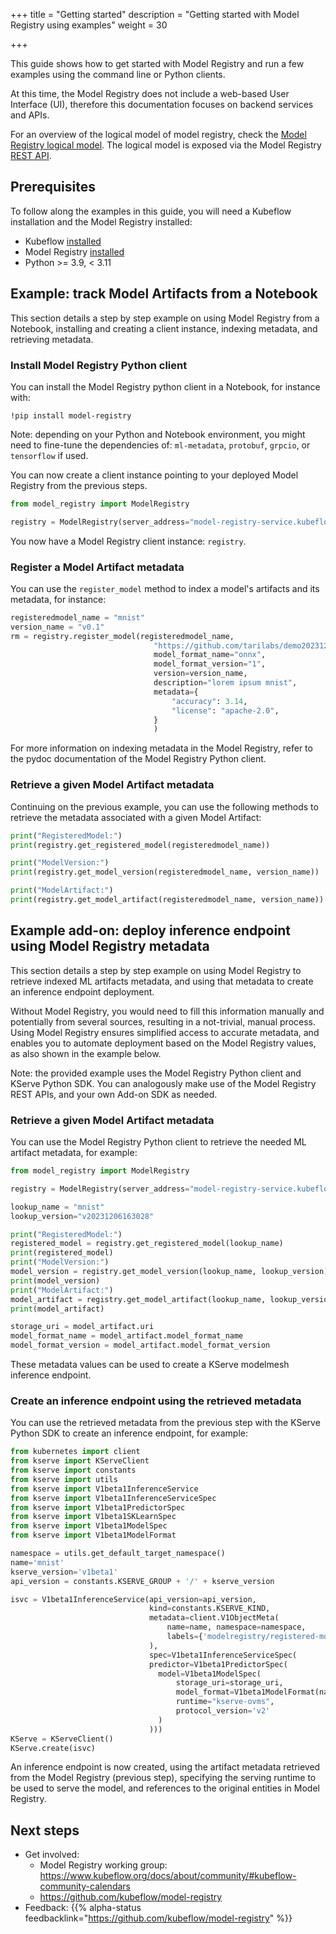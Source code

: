 +++
title = "Getting started"
description = "Getting started with Model Registry using examples"
weight = 30

+++

This guide shows how to get started with Model Registry and run a few examples using the
command line or Python clients.

At this time, the Model Registry does not include a web-based User Interface (UI), therefore this documentation focuses on backend services and APIs.

For an overview of the logical model of model registry, check the
[Model Registry logical model](https://github.com/kubeflow/model-registry/blob/main/docs/logical_model.md).
The logical model is exposed via the Model Registry [REST API](https://editor.swagger.io/?url=https://raw.githubusercontent.com/kubeflow/model-registry/main/api/openapi/model-registry.yaml).

## Prerequisites

To follow along the examples in this guide, you will need a Kubeflow installation and the Model Registry installed:

- Kubeflow [installed](/docs/started/installing-kubeflow/)
- Model Registry [installed](/docs/components/model-registry/installation/)
- Python >= 3.9, < 3.11

## Example: track Model Artifacts from a Notebook

This section details a step by step example on using Model Registry from a Notebook, installing and creating a client instance, indexing metadata, and retrieving metadata.

### Install Model Registry Python client

You can install the Model Registry python client in a Notebook, for instance with:

```
!pip install model-registry
```

Note: depending on your Python and Notebook environment, you might need to fine-tune the dependencies of: `ml-metadata`, `protobuf`, `grpcio`, or `tensorflow` if used.

You can now create a client instance pointing to your deployed Model Registry from the previous steps.

```python
from model_registry import ModelRegistry

registry = ModelRegistry(server_address="model-registry-service.kubeflow.svc.cluster.local", port=9090, author="your name")
```

You now have a Model Registry client instance: `registry`.

### Register a Model Artifact metadata

You can use the `register_model` method to index a model's artifacts and its metadata, for instance:

```python
registeredmodel_name = "mnist"
version_name = "v0.1"
rm = registry.register_model(registeredmodel_name,
                                "https://github.com/tarilabs/demo20231212/raw/main/v1.nb20231206162408/mnist.onnx",
                                model_format_name="onnx",
                                model_format_version="1",
                                version=version_name,
                                description="lorem ipsum mnist",
                                metadata={
                                    "accuracy": 3.14,
                                    "license": "apache-2.0",
                                }
                                )
```

For more information on indexing metadata in the Model Registry, refer to the pydoc documentation of the Model Registry Python client.

### Retrieve a given Model Artifact metadata

Continuing on the previous example, you can use the following methods to retrieve the metadata associated with a given Model Artifact:

```python
print("RegisteredModel:")
print(registry.get_registered_model(registeredmodel_name))

print("ModelVersion:")
print(registry.get_model_version(registeredmodel_name, version_name))

print("ModelArtifact:")
print(registry.get_model_artifact(registeredmodel_name, version_name))
```

## Example add-on: deploy inference endpoint using Model Registry metadata 

This section details a step by step example on using Model Registry to retrieve indexed ML artifacts metadata, and using that metadata to create an inference endpoint deployment.

Without Model Registry, you would need to fill this information manually and potentially from several sources, resulting in a not-trivial, manual process.
Using Model Registry ensures simplified access to accurate metadata, and enables you to automate deployment based on the Model Registry values, as also shown in the example below.

Note: the provided example uses the Model Registry Python client and KServe Python SDK. You can analogously make use of the Model Registry REST APIs, and your own Add-on SDK as needed.

### Retrieve a given Model Artifact metadata

You can use the Model Registry Python client to retrieve the needed ML artifact metadata, for example:

```python
from model_registry import ModelRegistry

registry = ModelRegistry(server_address="model-registry-service.kubeflow.svc.cluster.local", port=9090, author="mmortari")

lookup_name = "mnist"
lookup_version="v20231206163028"

print("RegisteredModel:")
registered_model = registry.get_registered_model(lookup_name)
print(registered_model)
print("ModelVersion:")
model_version = registry.get_model_version(lookup_name, lookup_version)
print(model_version)
print("ModelArtifact:")
model_artifact = registry.get_model_artifact(lookup_name, lookup_version)
print(model_artifact)

storage_uri = model_artifact.uri
model_format_name = model_artifact.model_format_name
model_format_version = model_artifact.model_format_version
```

These metadata values can be used to create a KServe modelmesh inference endpoint.

### Create an inference endpoint using the retrieved metadata

You can use the retrieved metadata from the previous step with the KServe Python SDK to create an inference endpoint, for example:

```python
from kubernetes import client 
from kserve import KServeClient
from kserve import constants
from kserve import utils
from kserve import V1beta1InferenceService
from kserve import V1beta1InferenceServiceSpec
from kserve import V1beta1PredictorSpec
from kserve import V1beta1SKLearnSpec
from kserve import V1beta1ModelSpec
from kserve import V1beta1ModelFormat

namespace = utils.get_default_target_namespace()
name='mnist'
kserve_version='v1beta1'
api_version = constants.KSERVE_GROUP + '/' + kserve_version

isvc = V1beta1InferenceService(api_version=api_version,
                               kind=constants.KSERVE_KIND,
                               metadata=client.V1ObjectMeta(
                                   name=name, namespace=namespace,
                                   labels={'modelregistry/registered-model-id': registered_model.id, 'modelregistry/model-version-id': model_version.id}
                               ),
                               spec=V1beta1InferenceServiceSpec(
                               predictor=V1beta1PredictorSpec(
                                 model=V1beta1ModelSpec(
                                     storage_uri=storage_uri,
                                     model_format=V1beta1ModelFormat(name=model_format_name, version=model_format_version),
                                     runtime="kserve-ovms",
                                     protocol_version='v2'
                                 )
                               )))
KServe = KServeClient()
KServe.create(isvc)
```

An inference endpoint is now created, using the artifact metadata retrieved from the Model Registry (previous step),
specifying the serving runtime to be used to serve the model, and references to the original entities in Model Registry.

## Next steps

- Get involved:
  - Model Registry working group: https://www.kubeflow.org/docs/about/community/#kubeflow-community-calendars
  - https://github.com/kubeflow/model-registry
- Feedback: {{% alpha-status feedbacklink="https://github.com/kubeflow/model-registry" %}}

